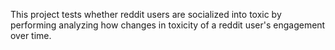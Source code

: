 This project tests whether reddit users are socialized into toxic by performing analyzing how changes in toxicity of a reddit user's engagement over time.